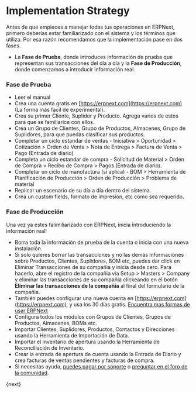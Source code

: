<!-- add-breadcrumbs -->
# Implementation Strategy

Antes de que empieces a manejar todas tus operaciones en ERPNext, primero
deberías estar familiarizado con el sistema y los términos que utiliza.
	Por esa razón recomendamos que la implementación pase en dos fases.

  * La **Fase de Prueba**, donde introduces información de prueba que representan sus transacciones del día a día y la **Fase de Producción**, donde comenzamos a introducir información real.

### Fase de Prueba

  * Leer el manual
  * Crea una cuenta gratis en [https://erpnext.com](https://erpnext.com) (La forma más facíl de experimental).
  * Crea su primer Cliente, Suplidor y Producto. Agrega varios de estos para que se familiarice con ellos.
  * Crea un Grupo de Clientes, Grupo de Productos, Almacenes, Grupo de Suplidores, para que puedas clasificar sus productos.
  * Completar un ciclo estandar de ventas - Iniciativa > Oportunidad > Cotización > Orden de Venta > Nota de Entrega > Factura de Venta > Pago (Entrada de diario)
  * Completa un ciclo estandar de compra - Solicitud de Material > Orden de Compra > Recibo de Compra > Pagos (Entrada de diario).
  * Completar un ciclo de manofactura (si aplica) - BOM > Herramienta de Planificación de Producción > Orden de Producción > Problema de material
  * Replicar un escenario de su día a día dentro del sistema.
  * Crea un custom fields, formato de impresión, etc como sea requerido.

### Fase de Producción

Una vez ya estes falimiliarizado con ERPNext, inicia introduciendo la información real!

  * Borra toda la información de prueba de la cuenta o inicia con una nueva instalación.
  * Si solo quieres borrar las transacciones y no las demás informaciones sobre Productos, Clientes, Suplidores, BOM etc, puedes dar click en Eliminar Transacciones de su compañia y inicia desde cero. Para hacerlo, abre el registro de la compañia via Setup > Masters > Company y eliminar las transacciones de su compañia clickeando en el botón **Eliminar las transacciones de la compañia** al final del formulario de la compañia.
  * También puedes configurar una nueva cuenta en [https://erpnext.com](https://erpnext.com), y usa los 30 días gratis. [Encuentra mas formas de usar ERPNext](/docs/v13/user/manual/es/introduction/getting-started-with-erpnext)
  * Configura todos los módulos con Grupos de Clientes, Grupos de Productos, Almacenes, BOMs etc.
  * Importar Clientes, Suplidores, Productos, Contactos y Direcciones usando la Herramienta de Importación de Data.
  * Importar el inventario de apertura usando la Herramienta de Reconciliación de Inventario.
  * Crear la entrada de apertura de cuenta usando la Entrada de Diario y crea facturas de ventas pendientes y facturas de compra.
  * Si necesitas ayuda, [puedes pagar por soporte](https://erpnext.com/pricing) o [preguntar en el foro de la comunidad](https://discuss.erpnext.com).

{next}
